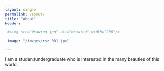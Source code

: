 ```yaml
---
layout: single
permalink: /about/
title: "About"
header:

 #<img src="drawing.jpg" alt="drawing" width="200"/>

 image: "/images/rsz_001.jpg"

---
```


I am a student(undergraduate)who is interested in the many beauties of this world.
